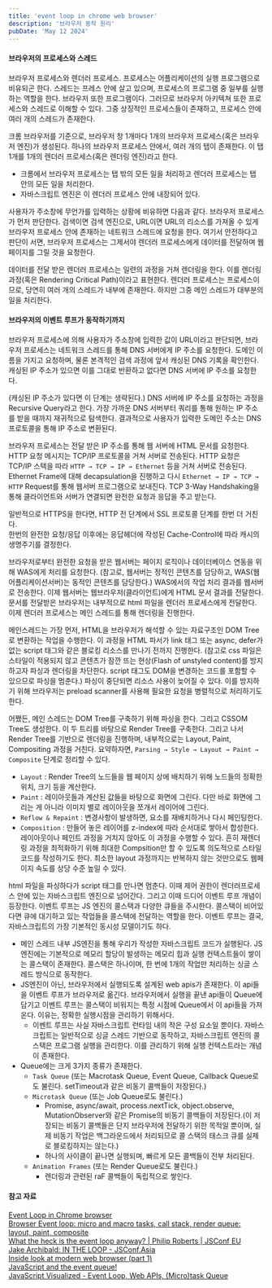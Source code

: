 ```yaml
---
title: 'event loop in chrome web browser'
description: '브라우저 동작 원리'
pubDate: 'May 12 2024'
---
```


#### 브라우저의 프로세스와 스레드

브라우저 프로세스와 렌더러 프로세스.
프로세스는 어플리케이션의 실행 프로그램으로 비유되곤 한다. 스레드는 프레스 안에 살고 있으며, 프로세스의 프로그램 중 일부를 실행하는 역할을 한다. 브라우저 또한 프로그램이다. 그러므로 브라우저 아키텍쳐 또한 프로세스와 스레드로 이해할 수 있다. 그중 상징적인 프로세스들이 존재하고, 프로세스 안에 여러 개의 스레드가 존재한다.

크롬 브라우저를 기준으로, 브라우저 창 1개마다 1개의 브라우저 프로세스(혹은 브라우저 엔진)가 생성된다. 하나의 브라우저 프로세스 안에서, 여러 개의 탭이 존재한다. 이 탭 1개를 1개의 렌더러 프로세스(혹은 렌더링 엔진)라고 한다.

- 크롬에서 브라우저 프로세스는 탭 밖의 모든 일을 처리하고 렌더러 프로세스는 탭 안의 모든 일을 처리한다.
- 자바스크립트 엔진은 이 렌더러 프로세스 안에 내장되어 있다.

사용자가 주소창에 무언가를 입력하는 상황에 비유하면 다음과 같다.
브라우저 프로세스가 먼저 판단한다. 검색이면 검색 엔진으로, URL이면 URL의 리소스를 가져올 수 있게 브라우저 프로세스 안에 존재하는 네트워크 스레드에 요청을 한다. 여기서 안전하다고 판단이 서면, 브라우저 프로세스는 그제서야 렌더러 프로세스에게 데이터를 전달하며 웹 페이지를 그릴 것을 요청한다.

데이터를 전달 받은 렌더러 프로세스는 일련의 과정을 거쳐 렌더링을 한다. 이를 렌더링 과정(혹은 Rendering Critical Path)이라고 표현한다. 렌더러 프로세스는 프로세스이므로, 당연히 여러 개의 스레드가 내부에 존재한다. 하지만 그중 메인 스레드가 대부분의 일을 처리한다.

#### 브라우저의 이벤트 루프가 동작하기까지

브라우저 프로세스에 의해 사용자가 주소창에 입력한 값이 URL이라고 판단되면, 브라우저 프로세스는 네트워크 스레드를 통해 DNS 서버에게 IP 주소를 요청한다. 도메인 이름을 가지고 요청하며, 물론 본격적인 검색 과정에 앞서 캐싱된 DNS 기록을 확인한다. 캐싱된 IP 주소가 있으면 이를 그대로 반환하고 없다면 DNS 서버에 IP 주소를 요청한다.

(캐싱된 IP 주소가 있다면 이 단계는 생략된다.) DNS 서버에 IP 주소를 요청하는 과정을 Recursive Query라고 한다. 가장 가까운 DNS 서버부터 쿼리를 통해 원하는 IP 주소를 받을 때까지 재귀적으로 탐색한다. 결과적으로 사용자가 입력한 도메인 주소는 DNS 프로토콜을 통해 IP 주소로 변환된다.

브라우저 프로세스는 전달 받은 IP 주소를 통해 웹 서버에 HTML 문서를 요청한다. HTTP 요청 메시지는 TCP/IP 프로토콜을 거쳐 서버로 전송된다. HTTP 요청은 TCP/IP 스택을 따라 `HTTP → TCP → IP → Ethernet` 등을 거쳐 서버로 전송된다. Ethernet Frame에 대해 decapsulation을 진행하고 다시 `Ethernet → IP → TCP → HTTP` Request를 통해 웹서버 프로그램으로 보내진다. TCP 3-Way Handshaking을 통해 클라이언트와 서버가 연결되면 완전한 요청과 응답을 주고 받는다.

일반적으로 HTTPS을 한다면, HTTP 전 단계에서 SSL 프로토콜 단계를 한번 더 거친다.  
한번의 완전한 요청/응답 이후에는 응답헤더에 작성된 Cache-Control에 따라 캐시의 생명주기를 결정한다.

브라우저로부터 완전한 요청을 받은 웹서버는 페이지 로직이나 데이터베이스 연동을 위해 WAS에게 처리를 요청한다. (참고로, 웹서버는 정적인 콘텐츠를 담당하고, WAS(웹어플리케이션서버)는 동적인 콘텐츠를 담당한다.) WAS에서의 작업 처리 결과를 웹서버로 전송한다. 이제 웹서버는 웹브라우저(클라이언트)에게 HTML 문서 결과를 전달한다.문서를 전달받은 브라우저는 내부적으로 html 파일을 렌더러 프로세스에게 전달한다. 이제 렌더러 프로세스는 메인 스레드를 통해 렌더링을 진행한다.

메인스레드는 가장 먼저, HTML을 브라우저가 해석할 수 있는 자료구조인 DOM Tree로 변환하는 작업을 수행한다. 이 과정을 HTML 파서가 link 태그 또는 async, defer가 없는 script 태그와 같은 블로킹 리소스를 만나기 전까지 진행한다. (참고로 css 파일은 스타일이 적용되지 않고 콘텐츠가 잠깐 뜨는 현상(Flash of unstyled content)를 방지하고자 파싱과 렌더링을 차단한다. script 태그도 DOM을 변경하는 코드를 포함할 수 있으므로 파싱을 멈춘다.) 파싱이 중단되면 리소스 사용이 늦어질 수 있다. 이를 방지하기 위해 브라우저는 preload scanner를 사용해 필요한 요청을 병렬적으로 처리하기도 한다.

어쨌든, 메인 스레드는 DOM Tree를 구축하기 위해 파싱을 한다. 그리고 CSSOM Tree도 생성한다. 이 두 트리를 바탕으로 Render Tree를 구축한다. 그리고 나서 Render Tree를 기반으로 렌더링을 진행하며, 내부적으로는 Layout, Paint, Compositing 과정을 거친다. 요약하자면, `Parsing → Style → Layout → Paint → Composite` 단계로 정리할 수 있다.

- `Layout` : Render Tree의 노드들을 웹 페이지 상에 배치하기 위해 노드들의 정확한 위치, 크기 등을 계산한다.
- `Paint` : 레이아웃들과 계산된 값들을 바탕으로 화면에 그린다. 다만 바로 화면에 그리는 게 아니라 이미지 별로 레이아웃을 쪼개서 레이어에 그린다.
- `Reflow & Repaint` : 변경사항이 발생하면, 요소를 재배치하거나 다시 페인팅한다.
- `Composition` : 만들어 놓은 레이어를 z-index에 따라 순서대로 쌓아서 합성한다. 레이아웃이나 페인트 과정을 거치지 않아도 이 과정을 수행할 수 있다. 흔히 재렌더링 과정을 최적화하기 위해 최대한 Compsition만 할 수 있도록 의도적으로 스타일 코드를 작성하기도 한다. 최소한 layout 과정까지는 반복하지 않는 것만으로도 웹페이지 속도를 상당 수준 높일 수 있다.

html 파일을 파싱하다가 script 태그를 만나면 멈춘다. 이때 제어 권한이 렌더러프로세스 안에 있는 자바스크립트 엔진으로 넘어간다. 그리고 이때 드디어 이벤트 루프 개념이 등장한다. 이벤트 루프는 JS 엔진의 콜스택과 다양한 큐들을 주시한다. 콜스택이 비어있다면 큐에 대기하고 있는 작업들을 콜스택에 전달하는 역할을 한다. 이벤트 루프는 결국, 자바스크립트의 가장 기본적인 동시성 모델이기도 하다.

- 메인 스레드 내부 JS엔진을 통해 우리가 작성한 자바스크립트 코드가 실행된다. JS 엔진에는 기본적으로 메모리 할당이 발생하는 메모리 힙과 실행 컨텍스트들이 쌓이는 콜스택이 존재한다. 콜스택은 하나이며, 한 번에 1개의 작업만 처리하는 싱글 스레드 방식으로 동작한다.
- JS엔진이 아닌, 브라우저에서 실행되도록 설계된 web apis가 존재한다. 이 api들을 이벤트 루프가 브라우저로 옮긴다. 브라우저에서 실행을 끝낸 api들이 Queue에 담기고 이벤트 루프는 콜스택이 비워지는 특정 시점에 Queue에서 이 api들을 가져온다. 이유는, 정확한 실행시점을 관리하기 위해서다.
  - 이벤트 루프는 사실 자바스크립트 런타임 내의 작은 구성 요소일 뿐이다. 자바스크립트는 일반적으로 싱글 스레드 기반으로 동작하고, 자바스크립트 엔진의 콜 스택은 프로그램 실행을 관리한다. 이를 관리하기 위해 실행 컨텍스트라는 개념이 존재한다.
- Queue에는 크게 3가지 종류가 존재한다.
  - `Task Queue` (또는 Macrotask Queue, Event Queue, Callback Queue로도 불린다. setTimeout과 같은 비동기 콜백들이 저장된다.)
  - `Microtask Queue` (또는 Job Queue로도 불린다.)
    - Promise, async/await, process.nextTick, object.observe, MutationObserver와 같은 Promise의 비동기 콜백들이 저장된다.(이 저장되는 비동기 콜백들은 단지 브라우저에 전달하기 위한 목적일 뿐이며, 실제 비동기 작업은 백그라운드에서 처리되므로 콜 스택의 태스크 큐를 실제로 블로킹하지는 않는다.)
    - 하나의 사이클이 끝나면 실행되며, 빠르게 모든 콜백들이 전부 처리된다.
  - `Animation Frames` (또는 Render Queue로도 불린다.)
    - 렌더링과 관련된 raF 콜백들이 독립적으로 쌓인다.

#### 참고 자료

[Event Loop in Chrome browser](https://serhiikoziy.medium.com/event-loop-in-chrome-browser-72bd6c8db033)<br>
[Browser Event loop: micro and macro tasks, call stack, render queue: layout, paint, composite](https://blog.xnim.me/event-loop-and-render-queue)<br>
[What the heck is the event loop anyway? | Philip Roberts | JSConf EU](https://www.youtube.com/watch?v=8aGhZQkoFbQ)<br>
[Jake Archibald: IN THE LOOP - JSConf.Asia](https://www.youtube.com/watch?v=cCOL7MC4Pl0)<br>
[Inside look at modern web browser (part 1)](https://developer.chrome.com/blog/inside-browser-part1/)<br>
[JavaScript and the event queue!](https://dev.to/darken/javascript-and-the-event-loop-5dpb)<br>
[JavaScript Visualized - Event Loop, Web APIs, (Micro)task Queue](https://www.youtube.com/watch?v=eiC58R16hb8)
